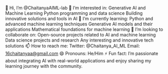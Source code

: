 👋 Hi, I’m @ChaitanyaAIML-lab
👀 I’m interested in:
Generative AI and Machine Learning
Python programming and data science
Building innovative solutions and tools in AI
🌱 I’m currently learning:
Python and advanced machine learning techniques
Generative AI models and their applications
Mathematical foundations for machine learning
💞️ I’m looking to collaborate on:
Open-source projects related to AI and machine learning
Data science projects and research
Any interesting and innovative tech solutions
📫 How to reach me:
Twitter: @Chaitanya_AI_ML
Email: 16chaitanyaa@gmail.com
😄 Pronouns:
He/Him
⚡ Fun fact:
I’m passionate about integrating AI with real-world applications and enjoy sharing my learning journey with the community.


<!---
ChaitanyaAIML-lab/ChaitanyaAIML-lab is a ✨ special ✨ repository because its `README.md` (this file) appears on your GitHub profile.
You can click the Preview link to take a look at your changes.
--->
